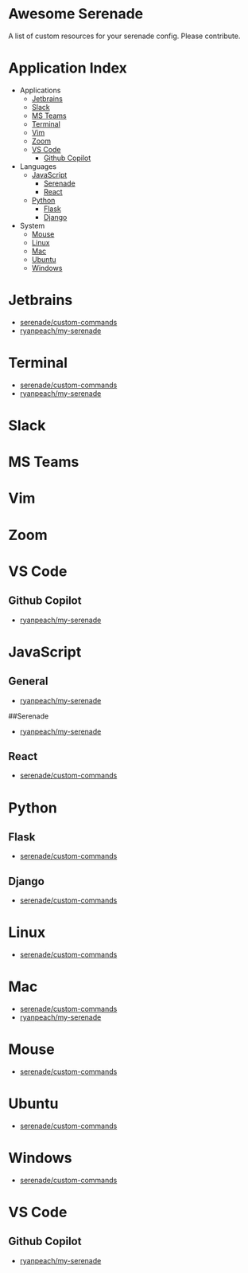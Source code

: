# Awesome Serenade
A list of custom resources for your serenade config. Please contribute.

# Application Index

* Applications
  * [Jetbrains](#Jetbrains)
  * [Slack](#Slack)
  * [MS Teams](<#MS Teams>)
  * [Terminal](#Terminal)
  * [Vim](#Vim)
  * [Zoom](#Zoom)
  * [VS Code](<#VS Code>)
    * [Github Copilot](<##Github Copilot>)
* Languages
  * [JavaScript](#JavaScript)
    * [Serenade](##Serenade)
    * [React](##React)
  * [Python](#Python)
    * [Flask](##Flask)
    * [Django](##Django)
* System
  * [Mouse](#Mouse)
  * [Linux](#Linux)
  * [Mac](#Mac)
  * [Ubuntu](#Ubuntu)
  * [Windows](#Windows)

# Jetbrains

* [serenade/custom-commands](https://github.com/serenadeai/custom-commands/tree/master/applications)
* [ryanpeach/my-serenade](https://github.com/ryanpeach/my-serenade)

# Terminal

* [serenade/custom-commands](https://github.com/serenadeai/custom-commands/tree/master/applications)
* [ryanpeach/my-serenade](https://github.com/ryanpeach/my-serenade)

# Slack

# MS Teams

# Vim

# Zoom

# VS Code

## Github Copilot

* [ryanpeach/my-serenade](https://github.com/ryanpeach/my-serenade)

# JavaScript

## General

* [ryanpeach/my-serenade](https://github.com/ryanpeach/my-serenade)

##Serenade

* [ryanpeach/my-serenade](https://github.com/ryanpeach/my-serenade)

## React

* [serenade/custom-commands](https://github.com/serenadeai/custom-commands/tree/master/applications)

# Python

## Flask

* [serenade/custom-commands](https://github.com/serenadeai/custom-commands/tree/master/applications)

## Django

* [serenade/custom-commands](https://github.com/serenadeai/custom-commands/tree/master/applications)

# Linux

* [serenade/custom-commands](https://github.com/serenadeai/custom-commands/tree/master/applications)

# Mac

* [serenade/custom-commands](https://github.com/serenadeai/custom-commands/tree/master/applications)
* [ryanpeach/my-serenade](https://github.com/ryanpeach/my-serenade)

# Mouse

* [serenade/custom-commands](https://github.com/serenadeai/custom-commands/tree/master/applications)

# Ubuntu

* [serenade/custom-commands](https://github.com/serenadeai/custom-commands/tree/master/applications)

# Windows

* [serenade/custom-commands](https://github.com/serenadeai/custom-commands/tree/master/applications)

# VS Code

## Github Copilot

* [ryanpeach/my-serenade](https://github.com/ryanpeach/my-serenade)


